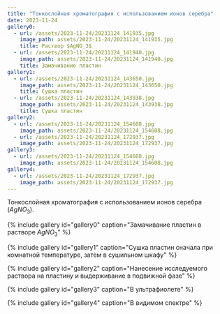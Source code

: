 ```yaml
---
title: "Тонкослойная хроматография с использованием ионов серебра"
date: 2023-11-24
gallery0:
  - url: /assets/2023-11-24/20231124_141935.jpg
    image_path: assets/2023-11-24/20231124_141935.jpg
    title: Раствор $AgNO_3$
  - url: /assets/2023-11-24/20231124_141940.jpg
    image_path: assets/2023-11-24/20231124_141940.jpg
    title: Замачивание пластин
gallery1:
  - url: /assets/2023-11-24/20231124_143650.jpg
    image_path: assets/2023-11-24/20231124_143650.jpg
    title: Сушка пластин
  - url: /assets/2023-11-24/20231124_143938.jpg
    image_path: assets/2023-11-24/20231124_143938.jpg
    title: Сушка пластин
gallery2:
  - url: /assets/2023-11-24/20231124_154608.jpg
    image_path: assets/2023-11-24/20231124_154608.jpg
  - url: /assets/2023-11-24/20231124_172937.jpg
    image_path: assets/2023-11-24/20231124_172937.jpg
gallery3:
  - url: /assets/2023-11-24/20231124_154608.jpg
    image_path: assets/2023-11-24/20231124_154608.jpg
gallery4:
  - url: /assets/2023-11-24/20231124_172937.jpg
    image_path: assets/2023-11-24/20231124_172937.jpg
---
```


Тонкослойная хроматография с использованием ионов серебра ($AgNO_3$).

{% include gallery id="gallery0" caption="Замачивание пластин в растворе $AgNO_3$" %}

{% include gallery id="gallery1" caption="Сушка пластин сначала при комнатной температуре, затем в сушильном шкафу" %}

{% include gallery id="gallery2" caption="Нанесение исследуемого раствора на пластину и выдерживание в подвижной фазе" %}

{% include gallery id="gallery3" caption="В ультрафиолете" %}

{% include gallery id="gallery4" caption="В видимом спектре" %}
